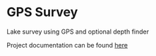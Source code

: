 GPS Survey
==========

Lake survey using GPS and optional depth finder

Project documentation can be found [here](http://www.rlinsdale.org.uk/software/gpssurvey/)